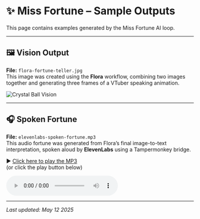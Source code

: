 # ✨ Miss Fortune – Sample Outputs

This page contains examples generated by the Miss Fortune AI loop.

---

## 🖼️ Vision Output  
**File:** `flora-fortune-teller.jpg`  
This image was created using the **Flora** workflow, combining two images together and generating three frames of a VTuber speaking animation.

![Crystal Ball Vision](../samples/flora-fortune-teller.jpg)

---

## 🎧 Spoken Fortune  
**File:** `elevenlabs-spoken-fortune.mp3`  
This audio fortune was generated from Flora’s final image-to-text interpretation, spoken aloud by **ElevenLabs** using a Tampermonkey bridge.

▶️ [Click here to play the MP3](../samples/elevenlabs-spoken-fortune.mp3)  
(or click the play button below)

<audio controls>
  <source src="../samples/elevenlabs-spoken-fortune.mp3" type="audio/mpeg">
  Your browser does not support the audio tag.
</audio>

---

_Last updated: May 12 2025_
